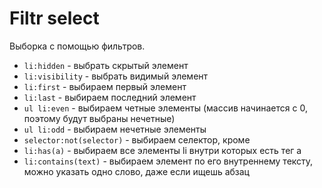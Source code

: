 # Filtr select
Выборка с помощью фильтров.

- `li:hidden` - выбрать скрытый элемент
- `li:visibility` - выбрать видимый элемент
- `li:first` - выбираем первый элемент
- `li:last` - выбираем последний элемент
- `ul li:even` - выбираем четные элементы (массив начинается с 0, поэтому будут выбраны нечетные)
- `ul li:odd` - выбираем нечетные элементы
- `selector:not(selector)` - выбираем селектор, кроме
- `li:has(a)` - выбираем все элементы li внутри которых есть тег a
- `li:contains(text)` - выбираем элемент по его внутреннему тексту, можно указать одно слово, даже если ищешь абзац
